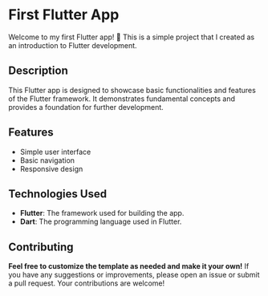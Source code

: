 # First Flutter App

Welcome to my first Flutter app! 🎉 This is a simple project that I created as an introduction to Flutter development. 

## Description

This Flutter app is designed to showcase basic functionalities and features of the Flutter framework. It demonstrates fundamental concepts and provides a foundation for further development.

## Features

- Simple user interface
- Basic navigation
- Responsive design

## Technologies Used

- **Flutter**: The framework used for building the app.
- **Dart**: The programming language used in Flutter.






## Contributing

**Feel free to customize the template as needed and make it your own!** If you have any suggestions or improvements, please open an issue or submit a pull request. Your contributions are welcome!

